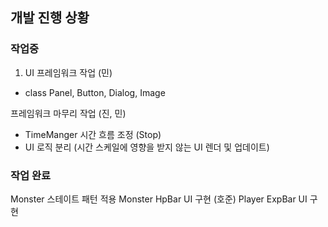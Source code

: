 ## 개발 진행 상황

### 작업중
1. UI 프레임워크 작업 (민)
- class Panel, Button, Dialog, Image

프레임워크 마무리 작업 (진, 민)
- TimeManger 시간 흐름 조정 (Stop)
- UI 로직 분리 (시간 스케일에 영향을 받지 않는 UI 렌더 및 업데이트)

### 작업 완료
Monster 스테이트 패턴 적용
Monster HpBar UI 구현 (호준)
Player ExpBar UI 구현 

